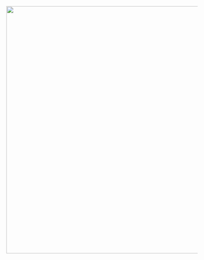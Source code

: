<p align="center"><a href="https://laravel.com" target="_blank"><img src="https://banners.beyondco.de/OLW%20IaC.png?theme=light&packageManager=&packageName=by+Beer+%26+Code&pattern=brickWall&style=style_1&description=Simple+project+to+versioning+OLW+infrastructure+on+AWS&md=1&showWatermark=0&fontSize=100px&images=desktop-computer" width="650"></a></p>
